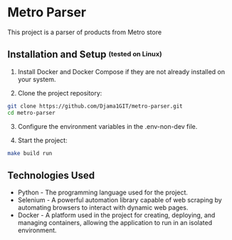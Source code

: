 # Metro Parser

This project is a parser of products from Metro store

## Installation and Setup <sup><sub>(tested on Linux)</sub></sup>

1. Install Docker and Docker Compose if they are not already installed on your system.

2. Clone the project repository:

```bash
git clone https://github.com/Djama1GIT/metro-parser.git
cd metro-parser
```
3. Configure the environment variables in the .env-non-dev file.

4. Start the project:

```bash
make build run
```

## Technologies Used

- Python - The programming language used for the project.
- Selenium - A powerful automation library capable of web scraping by automating browsers to interact with dynamic web pages.
- Docker - A platform used in the project for creating, deploying, and managing containers, allowing the application to run in an isolated environment.
